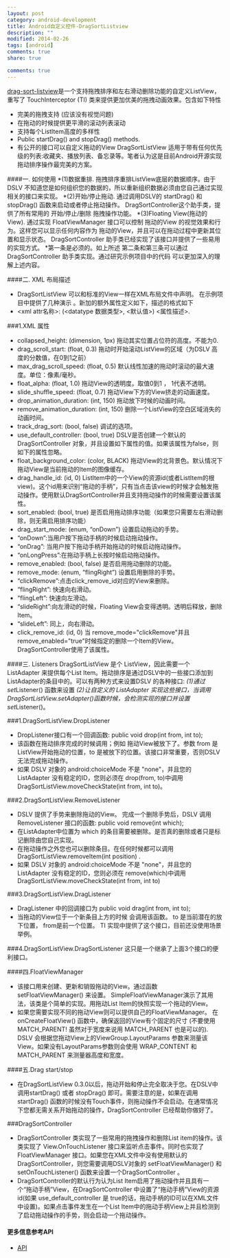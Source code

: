 ```yaml
---
layout: post
category: android-development
title: Android自定义控件-DragSortListview
description: ""
modified: 2014-02-26
tags: [android]
comments: true
share: true

comments: true
---
```

[drag-sort-listview](https://github.com/bauerca/drag-sort-listview)是一个支持拖拽排序和左右滑动删除功能的自定义ListView，重写了 TouchInterceptor (TI) 类来提供更加优美的拖拽动画效果。包含如下特性
* 完美的拖拽支持 (应该没有视觉问题)
* 在拖动的时候提供更平滑的滚动列表滚动
* 支持每个ListItem高度的多样性
* Public startDrag() and stopDrag() methods.
* 有公开的接口可以自定义拖动的View
DragSortListView 适用于带有任何优先级的列表:收藏夹、播放列表、备忘录等。笔者认为这是目前Android开源实现拖动排序操作最完美的方案。

####一. 如何使用
*(1)数据重排. 拖拽排序重排ListView底层的数据顺序。由于DSLV 不知道您是如何组织您的数据的，所以重新组织数据必须由您自己通过实现相关的接口来实现。
*(2)开始/停止拖动. 通过调用DSLV的 startDrag() 和 stopDrag() 函数来启动或者停止拖动操作。 DragSortController这个助手类，提供了所有常用的 开始/停止/删除 拖拽操作功能。
*(3)Floating View(拖动的View). 通过实现 FloatViewManager 接口可以控制 拖动的View 的视觉效果和行为。这样您可以显示任何内容作为 拖动的View，并且可以在拖动过程中更新其位置和显示状态。 DragSortController 助手类已经实现了该接口并提供了一些易用的实现方式。
*第一条是必须的。如上所述 第二条和第三条可以通过 DragSortController 助手类实现。通过研究示例项目中的代码 可以更加深入的理解上述内容。


####二. XML 布局描述
* DragSortListView 可以和标准的View一样在XML布局文件中声明。 在示例项目中提供了几种演示 。新加的额外属性定义如下，描述的格式如下
* <xml attr名称>: (<datatype 数据类型>, <默认值>) <属性描述>.

###1.XML 属性

* collapsed_height: (dimension, 1px) 拖动其实位置占位符的高度。不能为0.
* drag_scroll_start: (float, 0.3) 拖动时开始滚动ListView的区域（为DSLV 高度的分数值，在0到1之前）
* max_drag_scroll_speed: (float, 0.5) 默认线性加速的拖动时滚动的最大速度。单位：像素/毫秒。
* float_alpha: (float, 1.0) 拖动View的透明度。取值0到1 ， 1代表不透明。
* slide_shuffle_speed: (float, 0.7) 拖动View下方的View挤走的动画速度。
* drop_animation_duration: (int, 150) 拖动放下时候的动画时间。
* remove_animation_duration: (int, 150) 删除一个ListView的空白区域消失的动画时间。
* track_drag_sort: (bool, false) 调试的选项。
* use_default_controller: (bool, true) DSLV是否创建一个默认的DragSortController 对象，并且设置如下属性的值。如果该属性为false，则如下的属性忽略。
* float_background_color: (color, BLACK) 拖动View的北背景色。默认情况下拖动View是当前拖动的Item的图像缓存。
* drag_handle_id: (id, 0) ListItem中的一个View的资源id(或者ListItem的根view)。这个id用来识别“拖动的手柄”，只有当点击该view的时候才会触发拖动操作。使用默认DragSortController并且支持拖动操作的时候需要设置该属性。
* sort_enabled: (bool, true) 是否启用拖动排序功能（如果您只需要左右滑动删除，则无需启用排序功能）
* drag_start_mode: (enum, “onDown”) 设置启动拖动的手势。
* “onDown”:当用户按下拖动手柄的时候启动拖动操作。 
* “onDrag”: 当用户按下拖动手柄开始拖动的时候启动拖动操作。
* “onLongPress”:在拖动手柄上长按时候启动拖动操作。 
* remove_enabled: (bool, false) 是否启用拖动删除的功能。
* remove_mode: (enum, “flingRight”) 设置启用删除的手势。
* “clickRemove”:点击click_remove_id对应的View来删除。
* “flingRight”: 快速向右滑动。
* “flingLeft”: 快速向左滑动。
* “slideRight”:向左滑动的时候，Floating View会变得透明。透明后释放，删除Item。
* “slideLeft”: 同上，向右滑动。
* click_remove_id: (id, 0) 当 remove_mode="clickRemove"并且remove_enabled="true"时候指定的删除一个Item的View。DragSortController使用了该属性。

####三. Listeners
DragSortListView 是个 ListView，因此需要一个 ListAdapter 来提供每个List Item。拖动排序是通过DSLV中的一些接口添加到ListAdapter的条目中的。可以有两种方式来设置DSLV 的各种接口:
*(1)通过set*Listener() 函数来设置
*(2)让自定义的 ListAdapter 实现这些接口，当调用 DragSortListView.setAdapter()函数时候，会检测实现的接口并设置 set*Listener()。

###1.DragSortListView.DropListener
* DropListener接口有一个回调函数:
   public void drop(int from, int to);
* 该函数在拖动排序完成的时候调用；例如 拖动View被放下了。参数 from 是ListView开始拖动的位置，to 是被放下的位置。该接口非常重要，否则DSLV无法完成拖动操作。
* 如果 DSLV 对象的 android:choiceMode 不是 "none"，并且您的 ListAdapter 没有稳定的ID，您则必须在 drop(from, to)中调用 DragSortListView.moveCheckState(int from, int to)。

###2.DragSortListView.RemoveListener
* DSLV 提供了手势来删除拖动的View。 完成一个删除手势后，DSLV 调用RemoveListener 接口的函数:
   public void remove(int which);
* 在ListAdapter中位置为 which 的条目需要被删除。是否真的删除或者只是标记删除由您自己实现。
* 在拖动操作之外您也可以删除条目。在任何时候都可以调用 DragSortListView.removeItem(int position) .
* 如果 DSLV 对象的 android:choiceMode 不是 "none"，并且您的 ListAdapter 没有稳定的ID，您则必须在 remove(which)中调用 DragSortListView.moveCheckState(int from, int to)

###3.DragSortListView.DragListener
* DragListener 中的回调接口为
   public void drag(int from, int to);
* 当拖动的View位于一个新条目上方的时候 会调用该函数。 to 是当前潜在的放下位置， from是前一个位置。  TI 实现中提供了这个接口，目前还没使用场景举例。

###4.DragSortListView.DragSortListener
这只是一个继承了上面3个接口的便利接口。

####四.FloatViewManager
* 该接口用来创建、更新和销毁拖动的View。通过函数 setFloatViewManager() 来设置。 SimpleFloatViewManager演示了其用法，该类是个简单的实现。用拖动List Item的快照实现一个拖动的View。
* 如果您需要实现不同的拖动View则可以提供自己的FloatViewManager。 在 onCreateFloatView() 函数中，确保返回的View有个固定的尺寸 (不要使用 MATCH_PARENT! 虽然对于宽度来说用 MATCH_PARENT 也是可以的). DSLV 会根据您拖动View上的ViewGroup.LayoutParams 参数来测量该View。如果没有LayoutParams参数则会使用 WRAP_CONTENT 和 MATCH_PARENT 来测量器高度和宽度。

####五.Drag start/stop
* 在DragSortListView 0.3.0以后，拖动开始和停止完全取决于您。在DSLV中调用startDrag() 或者 stopDrag() 即可。需要注意的是，如果在调用startDrag() 函数的时候没有Touch事件，则拖动操作不会启动。在通常情况下您都无需关系开始拖动的操作，DragSortController 已经帮助你做好了。

###DragSortController
* DragSortController 类实现了一些常用的拖拽操作和删除List item的操作。该类实现了 View.OnTouchListener 接口来监听点击事件。同时也实现了FloatViewManager 接口。如果您在XML文件中没有使用默认的DragSortController，则您需要调用DSLV对象的 setFloatViewManager() 和 setOnTouchListener() 函数来设置一个DragSortController 。
* DragSortController的默认行为认为List Item启用了拖动操作并且具有一个“拖动手柄”View，在DragSortController 中设置了“拖动手柄”View的资源id(如果 use_default_controller 是 true的话，拖动手柄的ID可以在XML文件中设置)。如果点击事件发生在一个List Item中的拖动手柄View上并且检测到了启动拖动操作的手势，则会启动一个拖动操作。

#### 更多信息参考API
* [API](http://bauerca.github.com/drag-sort-listview)
